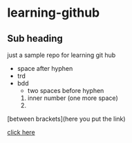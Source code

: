 # learning-github
## Sub heading
just a sample repo for learning git hub 
- space after hyphen
- trd
- bdd
  - two spaces before hyphen
   1. inner number (one more space)
   2. 
[between brackets](here you put the link)

[click here](https://intranet.alxswe.com/user_containers/current)
